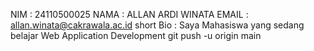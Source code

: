 NIM             : 24110500025
NAMA            : ALLAN ARDI WINATA
EMAIL           : allan.winata@cakrawala.ac.id
short Bio       : Saya Mahasiswa yang sedang belajar Web Application Development 
git push -u origin main
